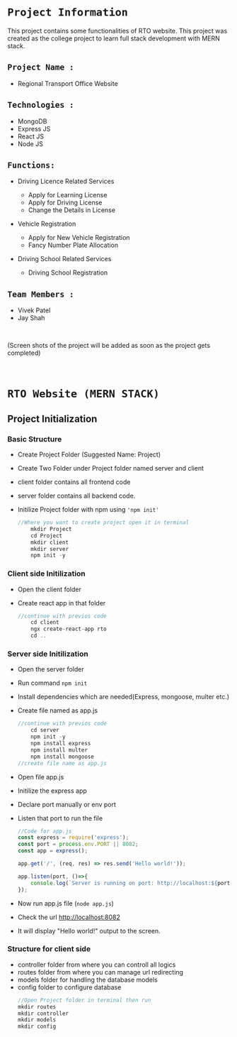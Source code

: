 # `Project Information`
This project contains some functionalities of RTO website. This project was created as the college project to learn full stack development with MERN stack.
</br>


## `Project Name :`
- Regional Transport Office Website

## `Technologies :`

- MongoDB
- Express JS
- React JS
- Node JS



## `Functions:`
- Driving Licence Related Services
    - Apply for Learning License</li>
    - Apply for Driving License</li>
    - Change the Details in License</li>
    
- Vehicle Registration
    
    - Apply for New Vehicle Registration
    - Fancy Number Plate Allocation

- Driving School Related Services
    - Driving School Registration



## `Team Members :`
- Vivek Patel
- Jay Shah

</br>

(Screen shots of the project will be added as soon as the project gets completed)

</br>

# `RTO Website (MERN STACK)`



## Project Initialization

### Basic Structure
- Create Project Folder (Suggested Name: Project)
- Create Two Folder under Project folder named server and client
- client folder contains all frontend code
- server folder contains all backend code.
- Initilize Project folder with npm using `'npm init'`

    ```js
    //Where you want to create project open it in terminal
        mkdir Project
        cd Project
        mkdir client
        mkdir server
        npm init -y
    ```
### Client side Initilization
- Open the client folder
- Create react app in that folder

    ```js
    //continue with previos code
        cd client
        ngx create-react-app rto
        cd ..
### Server side Initilization
- Open the server folder
- Run command `npm init`
- Install dependencies which are needed(Express, mongoose, multer etc.)
- Create file named as app.js

    ```js
    //continue with previos code
        cd server
        npm init -y
        npm install express
        npm install multer
        npm install mongoose
    //create file name as app.js
    ```
- Open file app.js
- Initilize the express app
- Declare port manually or env port
- Listen that port to run the file

    ```js
    //Code for app.js
    const express = require('express');
    const port = process.env.PORT || 8082;
    const app = express();

    app.get('/', (req, res) => res.send('Hello world!'));

    app.listen(port, ()=>{
        console.log(`Server is running on port: http://localhost:${port}`);
    });
    ```
- Now run app.js file (`node app.js`)
- Check the url [http://localhost:8082](http://localhost:8082)
- It will display "Hello world!" output to the screen.
### Structure for client side
- controller folder from where you can controll all logics
- routes folder from where you can manage url redirecting
- models folder for handling the database models
- config folder to configure database
    ```js
    //Open Project folder in terminal then run
    mkdir routes
    mkdir controller
    mkdir models
    mkdir config
    ```

